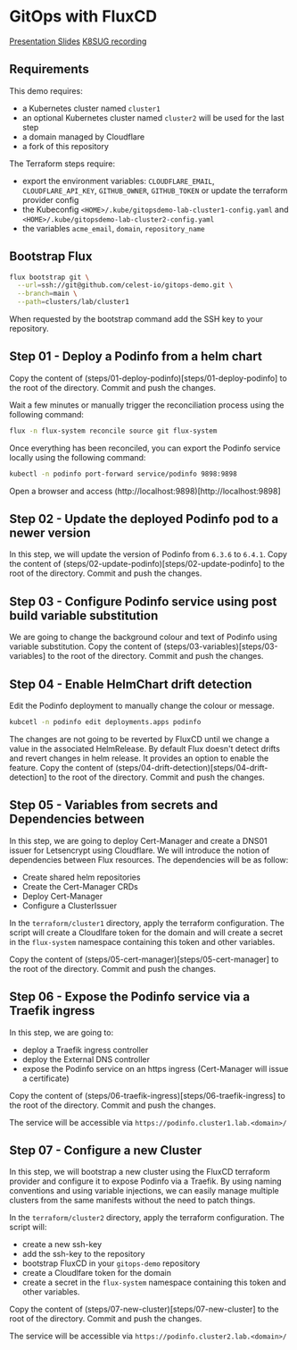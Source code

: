 # GitOps with FluxCD

[Presentation Slides](assets/GitOps-with-FluxCD.pdf)
[K8SUG recording](https://youtu.be/Dg-v4hpNQlc)

## Requirements

This demo requires:

- a Kubernetes cluster named `cluster1`
- an optional Kubernetes cluster named `cluster2` will be used for the last step
- a domain managed by Cloudflare
- a fork of this repository

The Terraform steps require:

- export the environment variables: `CLOUDFLARE_EMAIL`, `CLOUDFLARE_API_KEY`, `GITHUB_OWNER`, `GITHUB_TOKEN` or update the terraform provider config
- the Kubeconfig `<HOME>/.kube/gitopsdemo-lab-cluster1-config.yaml` and `<HOME>/.kube/gitopsdemo-lab-cluster2-config.yaml`
- the variables `acme_email`, `domain`, `repository_name`

## Bootstrap Flux

```sh
flux bootstrap git \
  --url=ssh://git@github.com/celest-io/gitops-demo.git \
  --branch=main \
  --path=clusters/lab/cluster1
```

When requested by the bootstrap command add the SSH key to your repository.

## Step 01 - Deploy a Podinfo from a helm chart

Copy the content of (steps/01-deploy-podinfo)[steps/01-deploy-podinfo] to the root of the directory. Commit and push the changes.

Wait a few minutes or manually trigger the reconciliation process using the following command:

```sh
flux -n flux-system reconcile source git flux-system
```

Once everything has been reconciled, you can export the Podinfo service locally using the following command:

```sh
kubectl -n podinfo port-forward service/podinfo 9898:9898
```

Open a browser and access (http://localhost:9898)[http://localhost:9898]

## Step 02 - Update the deployed Podinfo pod to a newer version

In this step, we will update the version of Podinfo from `6.3.6` to `6.4.1`.
Copy the content of (steps/02-update-podinfo)[steps/02-update-podinfo] to the root of the directory. Commit and push the changes.

## Step 03 - Configure Podinfo service using post build variable substitution

We are going to change the background colour and text of Podinfo using variable substitution.
Copy the content of (steps/03-variables)[steps/03-variables] to the root of the directory. Commit and push the changes.

## Step 04 - Enable HelmChart drift detection

Edit the Podinfo deployment to manually change the colour or message.

```sh
kubcetl -n podinfo edit deployments.apps podinfo
```

The changes are not going to be reverted by FluxCD until we change a value in the associated HelmRelease. By default Flux doesn't detect drifts and revert changes in helm release. It provides an option to enable the feature.
Copy the content of (steps/04-drift-detection)[steps/04-drift-detection] to the root of the directory. Commit and push the changes.

## Step 05 - Variables from secrets and Dependencies between

In this step, we are going to deploy Cert-Manager and create a DNS01 issuer for Letsencrypt using Cloudflare.
We will introduce the notion of dependencies between Flux resources. The dependencies will be as follow:

- Create shared helm repositories
- Create the Cert-Manager CRDs
- Deploy Cert-Manager
- Configure a ClusterIssuer

In the `terraform/cluster1` directory, apply the terraform configuration. The script will create a Cloudlfare token for the domain and will create a secret in the `flux-system` namespace containing this token and other variables.

Copy the content of (steps/05-cert-manager)[steps/05-cert-manager] to the root of the directory. Commit and push the changes.

## Step 06 - Expose the Podinfo service via a Traefik ingress

In this step, we are going to:

- deploy a Traefik ingress controller
- deploy the External DNS controller
- expose the Podinfo service on an https ingress (Cert-Manager will issue a certificate)

Copy the content of (steps/06-traefik-ingress)[steps/06-traefik-ingress] to the root of the directory. Commit and push the changes.

The service will be accessible via `https://podinfo.cluster1.lab.<domain>/`

## Step 07 - Configure a new Cluster

In this step, we will bootstrap a new cluster using the FluxCD terraform provider and configure it to expose Podinfo via a Traefik. By using naming conventions and using variable injections, we can easily manage multiple clusters from the same manifests without the need to patch things.

In the `terraform/cluster2` directory, apply the terraform configuration. The script will:

- create a new ssh-key
- add the ssh-key to the repository
- bootstrap FluxCD in your `gitops-demo` repository
- create a Cloudlfare token for the domain
- create a secret in the `flux-system` namespace containing this token and other variables.

Copy the content of (steps/07-new-cluster)[steps/07-new-cluster] to the root of the directory. Commit and push the changes.

The service will be accessible via `https://podinfo.cluster2.lab.<domain>/`
